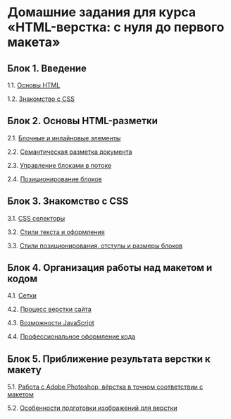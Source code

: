 # Домашние задания для курса «HTML-верстка: с нуля до первого макета»

## Блок 1. Введение

1.1. [Основы HTML](base-html/)

1.2. [Знакомство с CSS](css/)

## Блок 2. Основы HTML-разметки

2.1. [Блочные и инлайновые элементы](block-inline/)

2.2. [Семантическая разметка документа](semantics/)

2.3. [Управление блоками в потоке](flow/)

2.4. [Позиционирование блоков](position/)

## Блок 3. Знакомство с CSS

3.1. [CSS селекторы](selectors/)

3.2. [Стили текста и оформления](decoration/)

3.3. [Стили позиционирования, отступы и размеры блоков](style-size/)

## Блок 4. Организация работы над макетом и кодом

4.1. [Сетки](grids/)

4.2. [Процесс верстки сайта](process/)

4.3. [Возможности JavaScript](javascript/)

4.4. [Профессиональное оформление кода](proff-code/)

## Блок 5. Приближение результата верстки к макету

5.1. [Работа с Adobe Photoshop, вёрстка в точном соответствии с макетом](photoshop/)

5.2. [Особенности подготовки изображений для верстки](image/)
